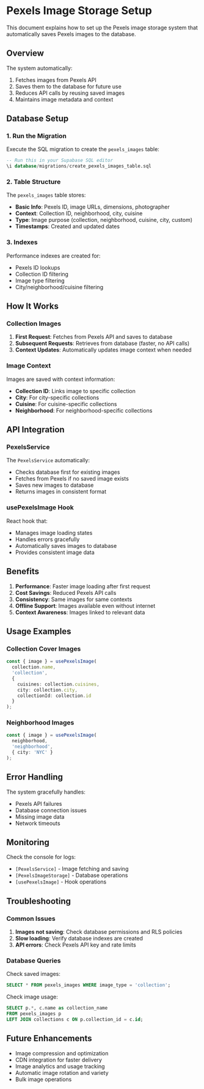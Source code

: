 # Pexels Image Storage Setup

This document explains how to set up the Pexels image storage system that automatically saves Pexels images to the database.

## Overview

The system automatically:
1. Fetches images from Pexels API
2. Saves them to the database for future use
3. Reduces API calls by reusing saved images
4. Maintains image metadata and context

## Database Setup

### 1. Run the Migration

Execute the SQL migration to create the `pexels_images` table:

```sql
-- Run this in your Supabase SQL editor
\i database/migrations/create_pexels_images_table.sql
```

### 2. Table Structure

The `pexels_images` table stores:

- **Basic Info**: Pexels ID, image URLs, dimensions, photographer
- **Context**: Collection ID, neighborhood, city, cuisine
- **Type**: Image purpose (collection, neighborhood, cuisine, city, custom)
- **Timestamps**: Created and updated dates

### 3. Indexes

Performance indexes are created for:
- Pexels ID lookups
- Collection ID filtering
- Image type filtering
- City/neighborhood/cuisine filtering

## How It Works

### Collection Images

1. **First Request**: Fetches from Pexels API and saves to database
2. **Subsequent Requests**: Retrieves from database (faster, no API calls)
3. **Context Updates**: Automatically updates image context when needed

### Image Context

Images are saved with context information:
- **Collection ID**: Links image to specific collection
- **City**: For city-specific collections
- **Cuisine**: For cuisine-specific collections
- **Neighborhood**: For neighborhood-specific collections

## API Integration

### PexelsService

The `PexelsService` automatically:
- Checks database first for existing images
- Fetches from Pexels if no saved image exists
- Saves new images to database
- Returns images in consistent format

### usePexelsImage Hook

React hook that:
- Manages image loading states
- Handles errors gracefully
- Automatically saves images to database
- Provides consistent image data

## Benefits

1. **Performance**: Faster image loading after first request
2. **Cost Savings**: Reduced Pexels API calls
3. **Consistency**: Same images for same contexts
4. **Offline Support**: Images available even without internet
5. **Context Awareness**: Images linked to relevant data

## Usage Examples

### Collection Cover Images

```typescript
const { image } = usePexelsImage(
  collection.name,
  'collection',
  {
    cuisines: collection.cuisines,
    city: collection.city,
    collectionId: collection.id
  }
);
```

### Neighborhood Images

```typescript
const { image } = usePexelsImage(
  neighborhood,
  'neighborhood',
  { city: 'NYC' }
);
```

## Error Handling

The system gracefully handles:
- Pexels API failures
- Database connection issues
- Missing image data
- Network timeouts

## Monitoring

Check the console for logs:
- `[PexelsService]` - Image fetching and saving
- `[PexelsImageStorage]` - Database operations
- `[usePexelsImage]` - Hook operations

## Troubleshooting

### Common Issues

1. **Images not saving**: Check database permissions and RLS policies
2. **Slow loading**: Verify database indexes are created
3. **API errors**: Check Pexels API key and rate limits

### Database Queries

Check saved images:
```sql
SELECT * FROM pexels_images WHERE image_type = 'collection';
```

Check image usage:
```sql
SELECT p.*, c.name as collection_name 
FROM pexels_images p 
LEFT JOIN collections c ON p.collection_id = c.id;
```

## Future Enhancements

- Image compression and optimization
- CDN integration for faster delivery
- Image analytics and usage tracking
- Automatic image rotation and variety
- Bulk image operations
